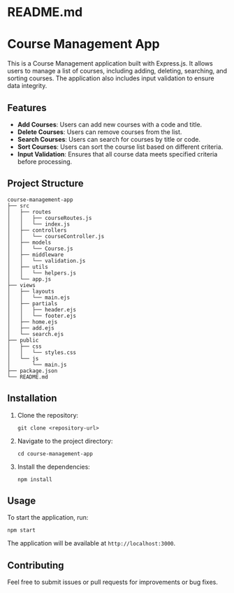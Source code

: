 # README.md

# Course Management App

This is a Course Management application built with Express.js. It allows users to manage a list of courses, including adding, deleting, searching, and sorting courses. The application also includes input validation to ensure data integrity.

## Features

- **Add Courses**: Users can add new courses with a code and title.
- **Delete Courses**: Users can remove courses from the list.
- **Search Courses**: Users can search for courses by title or code.
- **Sort Courses**: Users can sort the course list based on different criteria.
- **Input Validation**: Ensures that all course data meets specified criteria before processing.

## Project Structure

```
course-management-app
├── src
│   ├── routes
│   │   ├── courseRoutes.js
│   │   └── index.js
│   ├── controllers
│   │   └── courseController.js
│   ├── models
│   │   └── Course.js
│   ├── middleware
│   │   └── validation.js
│   ├── utils
│   │   └── helpers.js
│   └── app.js
├── views
│   ├── layouts
│   │   └── main.ejs
│   ├── partials
│   │   ├── header.ejs
│   │   └── footer.ejs
│   ├── home.ejs
│   ├── add.ejs
│   └── search.ejs
├── public
│   ├── css
│   │   └── styles.css
│   └── js
│       └── main.js
├── package.json
└── README.md
```

## Installation

1. Clone the repository:
   ```
   git clone <repository-url>
   ```
2. Navigate to the project directory:
   ```
   cd course-management-app
   ```
3. Install the dependencies:
   ```
   npm install
   ```

## Usage

To start the application, run:
```
npm start
```
The application will be available at `http://localhost:3000`.

## Contributing

Feel free to submit issues or pull requests for improvements or bug fixes.